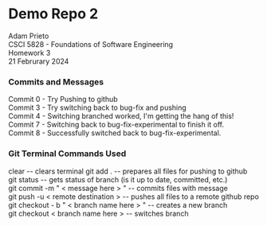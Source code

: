 # Demo Repo 2 

Adam Prieto\
CSCI 5828 - Foundations of Software Engineering\
Homework 3\
21 Februrary 2024


### Commits and Messages
Commit 0 - Try Pushing to github\
Commit 3 - Try switching back to bug-fix and pushing\
Commit 4 - Switching branched worked, I'm getting the hang of this!\
Commit 7 - Switching back to bug-fix-experimental to finish it off.\
Commit 8 - Successfully switched back to bug-fix-experimental. 


### Git Terminal Commands Used
clear -- clears terminal
git add . -- prepares all files for pushing to github\
git status -- gets status of branch (is it up to date, committed, etc.)\
git commit -m " < message here > " -- commits files with message\
git push -u < remote destination > -- pushes all files to a remote github repo
git checkout - b " < branch name here > " -- creates a new branch\
git checkout < branch name here > -- switches branch